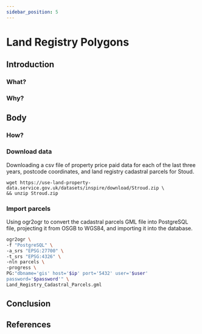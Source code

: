 ```yaml
---
sidebar_position: 5
---
```


# Land Registry Polygons

## Introduction

### What?

### Why?

## Body

### How?

### Download data

Downloading a csv file of property price paid data for each of the last three years, postcode coordinates,
and land registry cadastral parcels for Stoud.

```
wget https://use-land-property-
data.service.gov.uk/datasets/inspire/download/Stroud.zip \
&& unzip Stroud.zip
```

### Import parcels

Using ogr2ogr to convert the cadastral parcels GML file into PostgreSQL file, projecting it from OSGB
to WGS84, and importing it into the database.

``` bash
ogr2ogr \
-f "PostgreSQL" \
-a_srs "EPSG:27700" \
-t_srs "EPSG:4326" \
-nln parcels \
-progress \
PG:"dbname='gis' host='$ip' port='5432' user='$user'
password='$password'" \
Land_Registry_Cadastral_Parcels.gml
```

## Conclusion

## References
